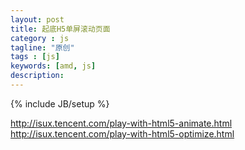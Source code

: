 ```yaml
---
layout: post
title: 起底H5单屏滚动页面
category : js
tagline: "原创"
tags : [js]
keywords: [amd, js]
description: 
---
```

{% include JB/setup %}


http://isux.tencent.com/play-with-html5-animate.html
http://isux.tencent.com/play-with-html5-optimize.html



